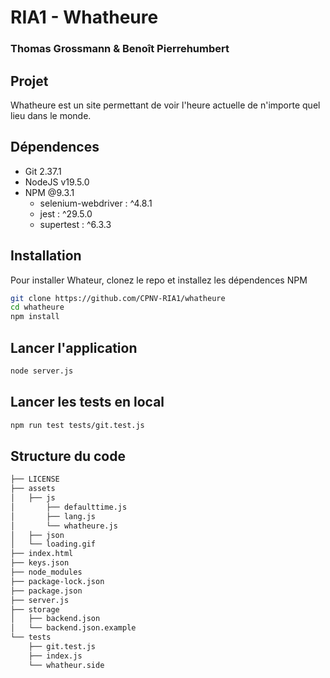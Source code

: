 # RIA1 - Whatheure
### Thomas Grossmann & Benoît Pierrehumbert

## Projet
Whatheure est un site permettant de voir l'heure actuelle de n'importe quel lieu dans le monde.

## Dépendences
- Git 2.37.1
- NodeJS v19.5.0
- NPM @9.3.1
  - selenium-webdriver : ^4.8.1
  - jest : ^29.5.0
  - supertest : ^6.3.3

## Installation
Pour installer Whateur, clonez le repo et installez les dépendences NPM
```bash
git clone https://github.com/CPNV-RIA1/whatheure
cd whatheure
npm install
```

## Lancer l'application
```bash
node server.js
```

## Lancer les tests en local
```bash
npm run test tests/git.test.js
```

## Structure du code
```bash
├── LICENSE
├── assets
│   ├── js
│       ├── defaulttime.js
│       ├── lang.js
│       └── whatheure.js
│   ├── json
│   └── loading.gif
├── index.html
├── keys.json
├── node_modules
├── package-lock.json
├── package.json
├── server.js
├── storage
│   ├── backend.json
│   └── backend.json.example
└── tests
    ├── git.test.js
    ├── index.js
    └── whatheur.side
```
